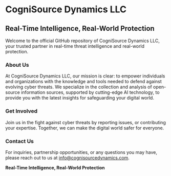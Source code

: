 # CogniSource Dynamics LLC

## Real-Time Intelligence, Real-World Protection

Welcome to the official GitHub repository of CogniSource Dynamics LLC, your trusted partner in real-time threat intelligence and real-world protection.

### About Us

At CogniSource Dynamics LLC, our mission is clear: to empower individuals and organizations with the knowledge and tools needed to defend against evolving cyber threats. We specialize in the collection and analysis of open-source information sources, supported by cutting-edge AI technology, to provide you with the latest insights for safeguarding your digital world.

### Get Involved

Join us in the fight against cyber threats by reporting issues, or contributing your expertise. Together, we can make the digital world safer for everyone.

### Contact Us

For inquiries, partnership opportunities, or any questions you may have, please reach out to us at [info@cognisourcedynamics.com](mailto:info@cognisourcedynamics.com).

**Real-Time Intelligence, Real-World Protection**
